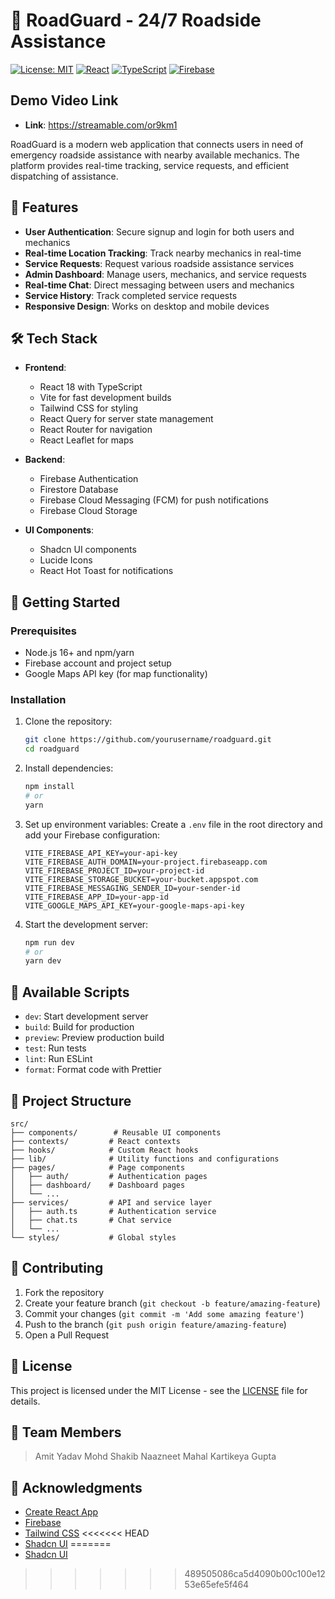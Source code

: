 
# 🚗 RoadGuard - 24/7 Roadside Assistance

[![License: MIT](https://img.shields.io/badge/License-MIT-yellow.svg)](https://opensource.org/licenses/MIT)
[![React](https://img.shields.io/badge/React-18.2.0-61DAFB?logo=react)](https://reactjs.org/)
[![TypeScript](https://img.shields.io/badge/TypeScript-5.0.0-3178C6?logo=typescript)](https://www.typescriptlang.org/)
[![Firebase](https://img.shields.io/badge/Firebase-9.22.0-FFCA28?logo=firebase)](https://firebase.google.com/)

## Demo Video Link

- **Link**: https://streamable.com/or9km1

RoadGuard is a modern web application that connects users in need of emergency roadside assistance with nearby available mechanics. The platform provides real-time tracking, service requests, and efficient dispatching of assistance.

## 🌟 Features

- **User Authentication**: Secure signup and login for both users and mechanics
- **Real-time Location Tracking**: Track nearby mechanics in real-time
- **Service Requests**: Request various roadside assistance services
- **Admin Dashboard**: Manage users, mechanics, and service requests
- **Real-time Chat**: Direct messaging between users and mechanics
- **Service History**: Track completed service requests
- **Responsive Design**: Works on desktop and mobile devices

## 🛠️ Tech Stack

- **Frontend**: 
  - React 18 with TypeScript
  - Vite for fast development builds
  - Tailwind CSS for styling
  - React Query for server state management
  - React Router for navigation
  - React Leaflet for maps

- **Backend**:
  - Firebase Authentication
  - Firestore Database
  - Firebase Cloud Messaging (FCM) for push notifications
  - Firebase Cloud Storage

- **UI Components**:
  - Shadcn UI components
  - Lucide Icons
  - React Hot Toast for notifications

## 🚀 Getting Started

### Prerequisites

- Node.js 16+ and npm/yarn
- Firebase account and project setup
- Google Maps API key (for map functionality)

### Installation

1. Clone the repository:
   ```bash
   git clone https://github.com/yourusername/roadguard.git
   cd roadguard
   ```

2. Install dependencies:
   ```bash
   npm install
   # or
   yarn
   ```

3. Set up environment variables:
   Create a `.env` file in the root directory and add your Firebase configuration:
   ```env
   VITE_FIREBASE_API_KEY=your-api-key
   VITE_FIREBASE_AUTH_DOMAIN=your-project.firebaseapp.com
   VITE_FIREBASE_PROJECT_ID=your-project-id
   VITE_FIREBASE_STORAGE_BUCKET=your-bucket.appspot.com
   VITE_FIREBASE_MESSAGING_SENDER_ID=your-sender-id
   VITE_FIREBASE_APP_ID=your-app-id
   VITE_GOOGLE_MAPS_API_KEY=your-google-maps-api-key
   ```

4. Start the development server:
   ```bash
   npm run dev
   # or
   yarn dev
   ```

## 📱 Available Scripts

- `dev`: Start development server
- `build`: Build for production
- `preview`: Preview production build
- `test`: Run tests
- `lint`: Run ESLint
- `format`: Format code with Prettier

## 📂 Project Structure

```
src/
├── components/        # Reusable UI components
├── contexts/         # React contexts
├── hooks/            # Custom React hooks
├── lib/              # Utility functions and configurations
├── pages/            # Page components
│   ├── auth/         # Authentication pages
│   ├── dashboard/    # Dashboard pages
│   └── ...
├── services/         # API and service layer
│   ├── auth.ts       # Authentication service
│   ├── chat.ts       # Chat service
│   └── ...
└── styles/           # Global styles
```

## 🤝 Contributing

1. Fork the repository
2. Create your feature branch (`git checkout -b feature/amazing-feature`)
3. Commit your changes (`git commit -m 'Add some amazing feature'`)
4. Push to the branch (`git push origin feature/amazing-feature`)
5. Open a Pull Request

## 📝 License

This project is licensed under the MIT License - see the [LICENSE](LICENSE) file for details.

## 👥 Team Members

> Amit Yadav
> Mohd Shakib
> Naazneet Mahal
> Kartikeya Gupta

## 🙏 Acknowledgments

- [Create React App](https://create-react-app.dev/)
- [Firebase](https://firebase.google.com/)
- [Tailwind CSS](https://tailwindcss.com/)
<<<<<<< HEAD
- [Shadcn UI](https://ui.shadcn.com/)
=======
- [Shadcn UI](https://ui.shadcn.com/)
>>>>>>> 489505086ca5d4090b00c100e1253e65efe5f464
